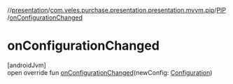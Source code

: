 //[presentation](../../../index.md)/[com.veles.purchase.presentation.presentation.mvvm.pip](../index.md)/[PIP](index.md)/[onConfigurationChanged](on-configuration-changed.md)

# onConfigurationChanged

[androidJvm]\
open override fun [onConfigurationChanged](on-configuration-changed.md)(newConfig: [Configuration](https://developer.android.com/reference/kotlin/android/content/res/Configuration.html))

